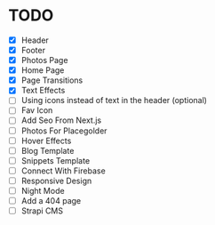 # TODO

- [x] Header
- [x] Footer
- [x] Photos Page
- [x] Home Page
- [x] Page Transitions
- [x] Text Effects
- [ ] Using icons instead of text in the header (optional)
- [ ] Fav Icon
- [ ] Add Seo From Next.js
- [ ] Photos For Placegolder
- [ ] Hover Effects
- [ ] Blog Template
- [ ] Snippets Template
- [ ] Connect With Firebase
- [ ] Responsive Design
- [ ] Night Mode
- [ ] Add a 404 page
- [ ] Strapi CMS
